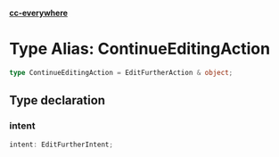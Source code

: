 [**cc-everywhere**](../../../../../index.md)

<HorizontalLine />

# Type Alias: ContinueEditingAction

```ts
type ContinueEditingAction = EditFurtherAction & object;
```

## Type declaration

### intent

```ts
intent: EditFurtherIntent;
```
